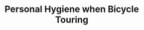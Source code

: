 ---
layout: post
category: learn
title: Personal Hygiene when Bicycle Touring
description: You may think you will have to cycle day after day without a shower, stinking like a dog and wearing the same dust-covered greasy shirt, until you throw yourself into a hotel room. But that's not the case. Let's see how you can stay clean and fresh every day, without the need of a hotel room.
h1_title: Using the Facilities when There is No Facility&colon; <br> Bathing, Showering, and <br> the Call of Nature
short_text: You may think you will have to cycle day after day without a shower, stinking like a dog and wearing the same dust-covered greasy shirt, until you throw yourself into a hotel room. But that's not the case. Let's see how you can stay clean and fresh every day, without the need of a hotel room.
img: "/images/learn/bath-shower-toilet/bath1024w.jpg"
#img_caption: 
isTopLevel: false
isSingleLevel: false
isArticle: true
datePublished: 2019-03-02 13:00:00 +0300
dateModified: 2022-05-10 11:00:00 +0300
#permalink: 
---